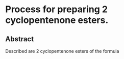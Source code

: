 # Process for preparing 2 cyclopentenone esters.

## Abstract
Described are 2 cyclopentenone esters of the formula